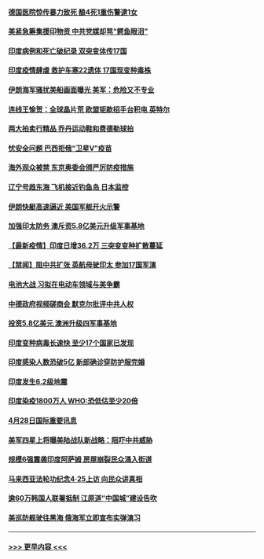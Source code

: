 #### [德国医院惊传暴力致死 酿4死1重伤警逮1女](../pages/prog202/a103106635.md?t=04291501) 
#### [美紧急筹集援印物资 中共党媒却骂“鳄鱼眼泪”](../pages/prog202/a103106557.md?t=04291501) 
#### [印度病例和死亡破纪录 双突变体传17国](../pages/prog202/a103106574.md?t=04291501) 
#### [印度疫情肆虐 救护车塞22遗体 17国现变种毒株](../pages/prog202/a103106495.md?t=04291501) 
#### [伊朗海军骚扰美船画面曝光 美军：危险又不专业](../pages/prog202/a103105866.md?t=04291501) 
#### [连线王愉贺：全球晶片荒 欧盟钜款招手台积电 英特尔](../pages/prog202/a103105727.md?t=04291501) 
#### [两大拍卖行精品 乔丹运动鞋和费德勒球拍](../pages/prog202/a103106507.md?t=04291501) 
#### [忧安全问题 巴西拒俄“卫星V”疫苗](../pages/prog202/a103106209.md?t=04291501) 
#### [海外观众被禁 东京奥委会颁严厉防疫措施](../pages/prog202/a103106464.md?t=04291501) 
#### [辽宁号趋东海 飞机接近钓鱼岛 日本监控](../pages/prog202/a103106452.md?t=04291501) 
#### [伊朗快艇高速逼近 美国军舰开火示警](../pages/prog202/a103106445.md?t=04291501) 
#### [加强印太防务 澳斥资5.8亿美元升级军事基地](../pages/prog202/a103106213.md?t=04291501) 
#### [【最新疫情】印度日增36.2万 三突变变种扩散蔓延](../pages/prog202/a103106369.md?t=04291501) 
#### [【禁闻】阻中共扩张 英航母驶印太 参加17国军演](../pages/prog202/a103106336.md?t=04291501) 
#### [电池大战 习拟在电动车领域与美争霸](../pages/prog202/a103106340.md?t=04291501) 
#### [中德政府视频磋商会 默克尔批评中共人权](../pages/prog202/a103106333.md?t=04291501) 
#### [投资5.8亿美元 澳洲升级四军事基地](../pages/prog202/a103106313.md?t=04291501) 
#### [印度变种病毒长速快 至少17个国家已发现](../pages/prog202/a103106217.md?t=04291501) 
#### [印度感染人数恐破5亿 新郎确诊穿防护服完婚](../pages/prog202/a103106142.md?t=04291501) 
#### [印度发生6.2级地震](../pages/prog202/a103106119.md?t=04291501) 
#### [印度染疫1800万人 WHO:恐低估至少20倍](../pages/prog202/a103106072.md?t=04291501) 
#### [4月28日国际重要讯息](../pages/prog202/a103106079.md?t=04291501) 
#### [美军四星上将曝美陆战队新战略：阻吓中共威胁](../pages/prog202/a103106041.md?t=04291501) 
#### [规模6强震袭印度阿萨姆 房屋崩裂民众涌入街道](../pages/prog202/a103106032.md?t=04291501) 
#### [马来西亚法轮功纪念4‧25上访 向民众讲真相](../pages/prog202/a103105979.md?t=04291501) 
#### [逾60万韩国人联署抵制 江原道“中国城”建设告吹](../pages/prog202/a103105951.md?t=04291501) 
#### [美巡防舰驶往黑海 俄海军立即宣布实弹演习](../pages/prog202/a103105911.md?t=04291501) 

----
#### [ >>> 更早内容 <<< ](../indexes/prog202-earlier.md)
